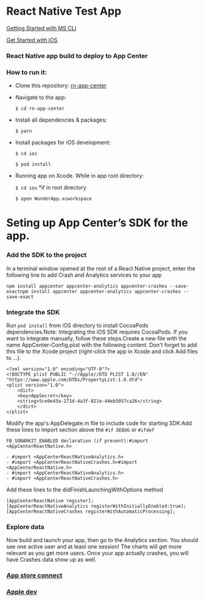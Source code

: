 # React Native Test App

[Getting Started with MS CLI](https://docs.microsoft.com/en-us/appcenter/cli/)

[Get Started with iOS](https://docs.microsoft.com/en-us/appcenter/sdk/getting-started/ios)

### React Native app build to deploy to App Center

### How to run it:

- Clone this repository:
  [rn-app-center](https://github.com/EdAncerys/rn-app-center)
- Navigate to the app:

  `$ cd rn-app-center`

- Install all dependencies & packages:

  `$ yarn`

- Install packages for iOS development:

  `$ cd ios`

  `$ pod install`

- Running app on Xcode. While in app root directory:

  `$ cd ios` \*if in root directory

  `$ open WunderApp.xcworkspace`

# Seting up App Center’s SDK for the app.

### Add the SDK to the project

In a terminal window opened at the root of a React Native project, enter the following line to add Crash and Analytics services to your app

`npm install appcenter appcenter-analytics appcenter-crashes --save-exactnpm install appcenter appcenter-analytics appcenter-crashes --save-exact`

### Integrate the SDK

Run `pod install` from iOS directory to install CocoaPods dependencies.Note: Integrating the iOS SDK requires CocoaPods. If you want to integrate manually, follow these steps.Create a new file with the name AppCenter-Config.plist with the following content. Don't forget to add this file to the Xcode project (right-click the app in Xcode and click Add files to <App Name>...).<?xml version="1.0" encoding="UTF-8"?>

```
<?xml version="1.0" encoding="UTF-8"?>
<!DOCTYPE plist PUBLIC "-//Apple//DTD PLIST 1.0//EN" "https://www.apple.com/DTDs/PropertyList-1.0.dtd">
<plist version="1.0">
    <dict>
    <key>AppSecret</key>
    <string>5ce0e43a-271d-4a3f-821e-44eb5057ca26</string>
    </dict>
</plist>
```

Modify the app's AppDelegate.m file to include code for starting SDK:Add these lines to import section above the `#if DEBUG` or `#ifdef`

```
FB_SONARKIT_ENABLED declaration (if present):#import <AppCenterReactNative.h>
```

```
- #import <AppCenterReactNativeAnalytics.h>
- #import <AppCenterReactNativeCrashes.h>#import <AppCenterReactNative.h>
- #import <AppCenterReactNativeAnalytics.h>
- #import <AppCenterReactNativeCrashes.h>
```

Add these lines to the didFinishLaunchingWithOptions method

```
[AppCenterReactNative register];
[AppCenterReactNativeAnalytics registerWithInitiallyEnabled:true];
[AppCenterReactNativeCrashes registerWithAutomaticProcessing];
```

### Explore data

Now build and launch your app, then go to the Analytics section. You should see one active user and at least one session! The charts will get more relevant as you get more users. Once your app actually crashes, you will have Crashes data show up as well.

### [App store connect](https://appstoreconnect.apple.com)

### [Apple dev](https://developer.apple.com)

